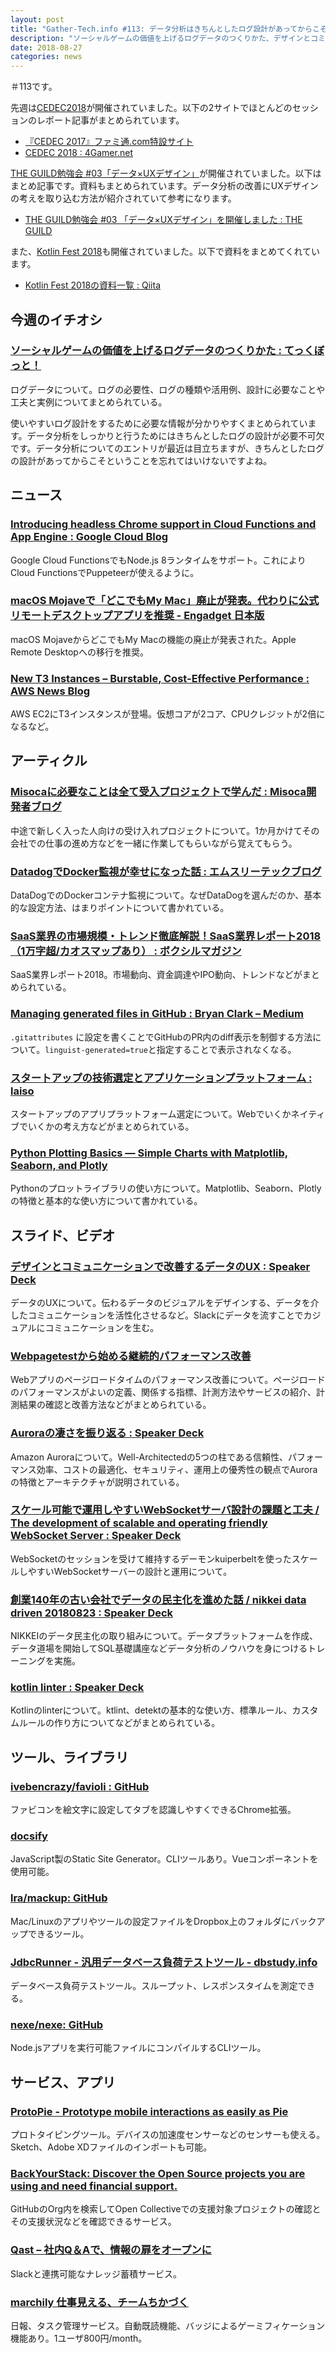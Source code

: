 ```yaml
---
layout: post
title: "Gather-Tech.info #113: データ分析はきちんとしたログ設計があってからこそ"
description: "ソーシャルゲームの価値を上げるログデータのつくりかた、デザインとコミュニケーションで改善するデータのUX など"
date: 2018-08-27
categories: news
---
```


＃113です。

先週は[CEDEC2018](https://2018.cedec.cesa.or.jp/)が開催されていました。以下の2サイトでほとんどのセッションのレポート記事がまとめられています。

- [『CEDEC 2017』ファミ通.com特設サイト](https://www.famitsu.com/matome/cedec2017/)
- [CEDEC 2018 : 4Gamer.net](https://www.4gamer.net/words/011/W01191/)

[THE GUILD勉強会 #03「データ×UXデザイン」](https://connpass.com/event/96115/)が開催されていました。以下はまとめ記事です。資料もまとめられています。データ分析の改善にUXデザインの考えを取り込む方法が紹介されていて参考になります。

- [THE GUILD勉強会 #03 「データ×UXデザイン」を開催しました : THE GUILD](https://note.theguild.jp/n/ne30671a5c2e3)

また、[Kotlin Fest 2018](https://kotlin.connpass.com/event/91666/)も開催されていました。以下で資料をまとめてくれています。

- [Kotlin Fest 2018の資料一覧 : Qiita](https://qiita.com/sacred-sanctuary/items/7047b68be762b37f3496)

## 今週のイチオシ

### [ソーシャルゲームの価値を上げるログデータのつくりかた : てっくぼっと！](https://blog.applibot.co.jp/2018/07/13/collecting-high-quality-log-in-social-game/)

ログデータについて。ログの必要性、ログの種類や活用例、設計に必要なことや工夫と実例についてまとめられている。

使いやすいログ設計をするために必要な情報が分かりやすくまとめられています。データ分析をしっかりと行うためにはきちんとしたログの設計が必要不可欠です。データ分析についてのエントリが最近は目立ちますが、きちんとしたログの設計があってからこそということを忘れてはいけないですよね。

## ニュース

### [Introducing headless Chrome support in Cloud Functions and App Engine : Google Cloud Blog](https://cloud.google.com/blog/products/gcp/introducing-headless-chrome-support-in-cloud-functions-and-app-engine)

Google Cloud FunctionsでもNode.js 8ランタイムをサポート。これによりCloud FunctionsでPuppeteerが使えるように。

### [macOS Mojaveで「どこでもMy Mac」廃止が発表。代わりに公式リモートデスクトップアプリを推奨 - Engadget 日本版](https://japanese.engadget.com/2018/08/21/macos-mojave-my-mac/)

macOS MojaveからどこでもMy Macの機能の廃止が発表された。Apple Remote Desktopへの移行を推奨。

### [New T3 Instances – Burstable, Cost-Effective Performance : AWS News Blog](https://aws.amazon.com/jp/blogs/aws/new-t3-instances-burstable-cost-effective-performance/)

AWS EC2にT3インスタンスが登場。仮想コアが2コア、CPUクレジットが2倍になるなど。

## アーティクル

### [Misocaに必要なことは全て受入プロジェクトで学んだ : Misoca開発者ブログ](https://tech.misoca.jp/entry/2018/08/17/185049)

中途で新しく入った人向けの受け入れプロジェクトについて。1か月かけてその会社での仕事の進め方などを一緒に作業してもらいながら覚えてもらう。

### [DatadogでDocker監視が幸せになった話 : エムスリーテックブログ](https://www.m3tech.blog/entry/2018/08/20/113000)

DataDogでのDockerコンテナ監視について。なぜDataDogを選んだのか、基本的な設定方法、はまりポイントについて書かれている。

### [SaaS業界の市場規模・トレンド徹底解説！SaaS業界レポート2018（1万字超/カオスマップあり） : ボクシルマガジン](https://boxil.jp/mag/a5170/)

SaaS業界レポート2018。市場動向、資金調達やIPO動向、トレンドなどがまとめられている。

### [Managing generated files in GitHub : Bryan Clark – Medium](https://medium.com/@clarkbw/managing-generated-files-in-github-1f1989c09dfd)

`.gitattributes` に設定を書くことでGitHubのPR内のdiff表示を制御する方法について。`linguist-generated=true`と指定することで表示されなくなる。

### [スタートアップの技術選定とアプリケーションプラットフォーム : laiso](https://blog.lai.so/entry/2018/08/19/%E3%82%B9%E3%82%BF%E3%83%BC%E3%83%88%E3%82%A2%E3%83%83%E3%83%97%E3%81%AE%E6%8A%80%E8%A1%93%E9%81%B8%E5%AE%9A%E3%81%A8%E3%82%A2%E3%83%97%E3%83%AA%E3%82%B1%E3%83%BC%E3%82%B7%E3%83%A7%E3%83%B3%E3%83%97%E3%83%A9)

スタートアップのアプリプラットフォーム選定について。Webでいくかネイティブでいくかの考え方などがまとめられている。

### [Python Plotting Basics — Simple Charts with Matplotlib, Seaborn, and Plotly](https://towardsdatascience.com/python-plotting-basics-simple-charts-with-matplotlib-seaborn-and-plotly-e36346952a3a)

Pythonのプロットライブラリの使い方について。Matplotlib、Seaborn、Plotlyの特徴と基本的な使い方について書かれている。

## スライド、ビデオ

### [デザインとコミュニケーションで改善するデータのUX : Speaker Deck](https://speakerdeck.com/goando/dezaintokomiyunikesiyondegai-shan-surudetafalseux)

データのUXについて。伝わるデータのビジュアルをデザインする、データを介したコミュニケーションを活性化させるなど。Slackにデータを流すことでカジュアルにコミュニケーションを生む。

### [Webpagetestから始める継続的パフォーマンス改善](http://azu.github.io/slide/2018/roppongijs/webpagetest-performance.html)

Webアプリのページロードタイムのパフォーマンス改善について。ページロードのパフォーマンスがよいの定義、関係する指標、計測方法やサービスの紹介、計測結果の確認と改善方法などがまとめられている。

### [Auroraの凄さを振り返る : Speaker Deck](https://speakerdeck.com/maroon1st/aurorafalseqi-sawozhen-rifan-ru)

Amazon Auroraについて。Well-Architectedの5つの柱である信頼性、パフォーマンス効率、コストの最適化、セキュリティ、運用上の優秀性の観点でAuroraの特徴とアーキテクチャが説明されている。

### [スケール可能で運用しやすいWebSocketサーバ設計の課題と工夫 / The development of scalable and operating friendly WebSocket Server : Speaker Deck](https://speakerdeck.com/mackee/the-development-of-scalable-and-operating-friendly-websocket-server)

WebSocketのセッションを受けて維持するデーモンkuiperbeltを使ったスケールしやすいWebSocketサーバーの設計と運用について。

### [創業140年の古い会社でデータの民主化を進めた話 / nikkei data driven 20180823 : Speaker Deck](https://speakerdeck.com/yosukesuzuki/nikkei-data-driven-20180823)

NIKKEIのデータ民主化の取り組みについて。データプラットフォームを作成、データ道場を開始してSQL基礎講座などデータ分析のノウハウを身につけるトレーニングを実施。

### [kotlin linter : Speaker Deck](https://speakerdeck.com/kgmyshin/kotlin-linter)

Kotlinのlinterについて。ktlint、detektの基本的な使い方、標準ルール、カスタムルールの作り方についてなどがまとめられている。

## ツール、ライブラリ

### [ivebencrazy/favioli : GitHub](https://github.com/ivebencrazy/favioli)

ファビコンを絵文字に設定してタブを認識しやすくできるChrome拡張。

### [docsify](https://docsify.js.org/#/)

JavaScript製のStatic Site Generator。CLIツールあり。Vueコンポーネントを使用可能。

### [lra/mackup: GitHub](https://github.com/lra/mackup)

Mac/Linuxのアプリやツールの設定ファイルをDropbox上のフォルダにバックアップできるツール。

### [JdbcRunner - 汎用データベース負荷テストツール - dbstudy.info](https://dbstudy.info/jdbcrunner/)

データベース負荷テストツール。スループット、レスポンスタイムを測定できる。

### [nexe/nexe: GitHub](https://github.com/nexe/nexe)

Node.jsアプリを実行可能ファイルにコンパイルするCLIツール。

## サービス、アプリ

### [ProtoPie - Prototype mobile interactions as easily as Pie](https://www.protopie.io/)

プロトタイピングツール。デバイスの加速度センサーなどのセンサーも使える。Sketch、Adobe XDファイルのインポートも可能。

### [BackYourStack: Discover the Open Source projects you are using and need financial support.](https://backyourstack.com/)

GitHubのOrg内を検索してOpen Collectiveでの支援対象プロジェクトの確認とその支援状況などを確認できるサービス。

### [Qast – 社内Q＆Aで、情報の扉をオープンに](https://qast.jp/)

Slackと連携可能なナレッジ蓄積サービス。

### [marchily  仕事見える、チームちかづく](https://www.marchily.jp/)

日報、タスク管理サービス。自動既読機能、バッジによるゲーミフィケーション機能あり。1ユーザ800円/month。
